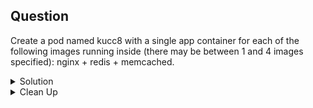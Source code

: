 ## Question

Create a pod named kucc8 with a single app container for each of the following images running inside (there may be between 1 and 4 images specified):
nginx + redis + memcached.

<details>
<summary>Solution</summary>

```
kubectl run kucc8 --image=nginx --dry-run=client -o yaml > pod.yaml
```
Modify the `pod.yaml` file to include redis and memcached.

```
apiVersion: v1
kind: Pod
metadata:
  creationTimestamp: null
  labels:
    run: kucc8
  name: kucc8
spec:
  containers:
  - image: nginx
    name: nginx
  - image: redis
    name: redis
  - image: memcached
    name: memcached
    resources: {}
  dnsPolicy: ClusterFirst
  restartPolicy: Always
status: {}
```

Create the pod using the pod.yaml
```
kubectl create -f pod.yaml
```

</details>

<details>
<summary>Clean Up</summary>

```
kubectl delete pod kucc8
```
</details>
